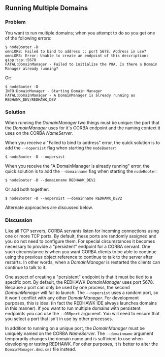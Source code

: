 Running Multiple Domains
------------------------

### Problem

You want to run multiple domains; when you attempt to do so you get one
of the following errors:

    $ nodeBooter -D
    omniORB: Failed to bind to address :: port 5678. Address in use?
    omniORB: Error: Unable to create an endpoint of this description: giop:tcp::5678
    FATAL:DomainManager - Failed to initialize the POA. Is there a Domain Manager already running?

Or:

    $ nodeBooter -D
    INFO:DomainManager - Starting Domain Manager
    FATAL:DomainManager - A DomainManager is already running as REDHAWK_DEV/REDHAWK_DEV

### Solution

When running the *DomainManager* two things must be unique: the port
that the *DomainManager* uses for it's CORBA endpoint and the naming
context it uses on the CORBA *NameServer*.

When you receive a "Failed to bind to address" error, the quick solution
is to add the `--nopersist` flag when starting the `nodeBooter`:

    $ nodeBooter -D --nopersist

When you receive the "A DomainManager is already running" error, the
quick solution is to add the `--domainname` flag when starting the
`nodeBooter`:

    $ nodeBooter -D --domainname REDHAWK_DEV2

Or add both together:

    $ nodeBooter -D --nopersist --domainname REDHAWK_DEV2

Alternate approaches are discussed below.

### Discussion

Like all TCP servers, CORBA servants listen for incoming connections
using one or more TCP ports. By default, these ports are randomly
assigned and you do not need to configure them. For special
circumstances it becomes necessary to provide a "persistent" endpoint
for a CORBA servant. One such circumstance is when you want CORBA
clients to be able to continue using the previous object reference to
continue to talk to the server after restarts. In other words, when a
*DomainManager* is restarted the clients can continue to talk to it.

One aspect of creating a "persistent" endpoint is that it must be tied
to a specific port. By default, the REDHAWK *DomainManager* uses port
5678. Because a port can only be used by one process, the second
*DomainManager* will fail to launch. The `--nopersist` uses a random
port, so it won't conflict with any other *DomainManager*. For
development purposes, this is ideal (in fact the REDHAWK IDE always
launches domains in this manner). If you want to run multiple domains
with persistent endpoints you can use the `--ORBport` argument. You will
need to ensure that you select a port that isn't in use by other
processes.

In addition to running on a unique port, the *DomainManager* must be
uniquely named on the CORBA *NameServer*. The `--domainname` argument
temporarily changes the domain name and is sufficient to use when
developing or testing REDHAWK. For other purposes, it is better to alter
the `DomainManager.dmd.xml` file instead.
